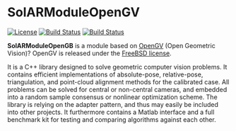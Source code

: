 # SolARModuleOpenGV

[![License](https://img.shields.io/github/license/SolARFramework/SolARModuleOpenGV?style=flat-square&label=License)](https://www.apache.org/licenses/LICENSE-2.0)
[![Build Status](http://argo.ci.b-com.com/buildStatus/icon?job=SolAR-Modules%2FSolARModuleOpenGV%2Fmaster&style=flat-square&subject=Master)](http://argo.ci.b-com.com/job/SolAR-Modules/job/SolARModuleOpenGV/job/master/)
[![Build Status](http://argo.ci.b-com.com/buildStatus/icon?job=SolAR-Modules%2FSolARModuleOpenGV%2Fdevelop&style=flat-square&subject=Dev)](http://argo.ci.b-com.com/job/SolAR-Modules/job/SolARModuleOpenGV/job/develop/)

**SolARModuleOpenGB** is a module based on [OpenGV](http://laurentkneip.github.io/opengv/) (Open Geometric Vision)? OpenGV is released under the [FreeBSD license](https://www.freebsd.org/internal/software-license.html).

It is a C++ library designed to solve geometric computer vision problems. It contains efficient implementations of absolute-pose, relative-pose, triangulation, and point-cloud alignment methods for the calibrated case. All problems can be solved for central or non-central cameras, and embedded into a random sample consensus or nonlinear optimization scheme. The library is relying on the adapter pattern, and thus may easily be included into other projects. It furthermore contains a Matlab interface and a full benchmark kit for testing and comparing algorithms against each other.

